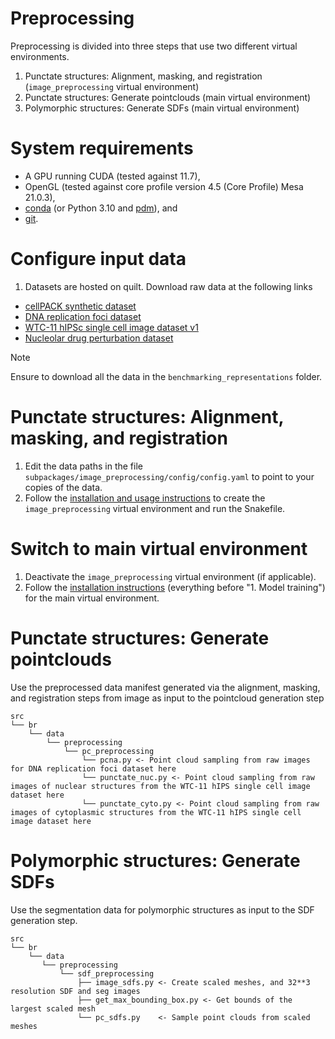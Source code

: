 # Preprocessing

Preprocessing is divided into three steps that use two different virtual environments.

1. Punctate structures: Alignment, masking, and registration (`image_preprocessing` virtual environment)
2. Punctate structures: Generate pointclouds (main virtual environment)
3. Polymorphic structures: Generate SDFs (main virtual environment)

# System requirements

- A GPU running CUDA (tested against 11.7),
- OpenGL (tested against core profile version 4.5 (Core Profile) Mesa 21.0.3),
- [conda](https://docs.conda.io/projects/conda/en/latest/user-guide/install/index.html) (or Python 3.10 and [pdm](https://pdm-project.org/)), and
- [git](https://github.com/git-guides/install-git).

# Configure input data

1. Datasets are hosted on quilt. Download raw data at the following links

- [cellPACK synthetic dataset](https://open.quiltdata.com/b/allencell/tree/aics/morphology_appropriate_representation_learning/cellPACK_single_cell_punctate_structure/)
- [DNA replication foci dataset](https://open.quiltdata.com/b/allencell/packages/aics/nuclear_project_dataset_4)
- [WTC-11 hIPSc single cell image dataset v1](https://open.quiltdata.com/b/allencell/tree/aics/hipsc_single_cell_image_dataset/)
- [Nucleolar drug perturbation dataset](https://open.quiltdata.com/b/allencell/tree/aics/NPM1_single_cell_drug_perturbations/)

> [!NOTE]
> Ensure to download all the data in the `benchmarking_representations` folder.

# Punctate structures: Alignment, masking, and registration

1. Edit the data paths in the file `subpackages/image_preprocessing/config/config.yaml` to point to your copies of the data.
2. Follow the [installation and usage instructions](/subpackages/image_preprocessing/README.md) to create the `image_preprocessing` virtual environment and run the Snakefile.

# Switch to main virtual environment

1. Deactivate the `image_preprocessing` virtual environment (if applicable).
2. Follow the [installation instructions](./USAGE.md) (everything before "1. Model training") for the main virtual environment.

# Punctate structures: Generate pointclouds

Use the preprocessed data manifest generated via the alignment, masking, and registration steps from image as input to the pointcloud generation step

```
src
└── br
    └── data
        └── preprocessing
            └── pc_preprocessing
                └── pcna.py <- Point cloud sampling from raw images for DNA replication foci dataset here
                └── punctate_nuc.py <- Point cloud sampling from raw images of nuclear structures from the WTC-11 hIPS single cell image dataset here
                └── punctate_cyto.py <- Point cloud sampling from raw images of cytoplasmic structures from the WTC-11 hIPS single cell image dataset here
```

# Polymorphic structures: Generate SDFs

Use the segmentation data for polymorphic structures as input to the SDF generation step.

```
src
└── br
    └── data
       └── preprocessing
           └── sdf_preprocessing
               ├── image_sdfs.py <- Create scaled meshes, and 32**3 resolution SDF and seg images
               ├── get_max_bounding_box.py <- Get bounds of the largest scaled mesh
               └── pc_sdfs.py    <- Sample point clouds from scaled meshes
```
